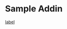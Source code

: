 # Sample Addin

[label]([http://example.com](http://quanfuxiao-0.fareast.corp.microsoft.com/th/FrameWAC.aspx?Fi=anonymous%7EDocument1%2Exlsx&Action=Open&Application=Excel&transport=wopi&anchor=OpenJsApi&wachost=quanfuxiao-0.fareast.corp.microsoft.com&useJsApi=1)http://quanfuxiao-0.fareast.corp.microsoft.com/th/FrameWAC.aspx?Fi=anonymous%7EDocument1%2Exlsx&Action=Open&Application=Excel&transport=wopi&anchor=OpenJsApi&wachost=quanfuxiao-0.fareast.corp.microsoft.com&useJsApi=1)
